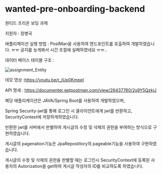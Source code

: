 # wanted-pre-onboarding-backend
원티드 프리온 보딩 과제

지원자  : 정병국

애플리케이션 실행 방법 : PostMan을 사용하여 엔드포인트를 호출하여 개발하였습니다. ㅠㅠ 공지를 늦게봐서 시간 조절에 실패하였네요 ㅠㅠ..

데이터 베이스 테이블 구조 :

![assignment_Entity](https://github.com/Booldon/wanted-pre-onboarding-backend/assets/99729203/848281cc-13bf-48a1-89e6-32de0ebd15fb)



데모 영상 :https://youtu.be/r_IUp0KmpeI

API 명세 : https://documenter.getpostman.com/view/26437760/2s9Y5QzkjJ


해당 애플리케이션은 JAVA/Spring Boot를 사용하여 개발하였으며, 

Spring Security-jwt를 통해 로그인 시 클라이언트에게 jwt를 반환하고, SecurityContext에 저장하게하였습니다.

반환한 jwt를 서버에서 판별하여 게시글의 수정 및 삭제의 권한을 부여하는 방식으로 구현하였습니다.


게시글의 pagenation기능은 JpaRepostitory의 pageable기능을 사용하여 구현하였습니다.

게시글의 수정 및 삭제의 권한을 판별할 때는 로그인시 SecurityContext에 등록된 사용자의 Autorization을 get하여 게시글 작성자의 ID를 비교하도록 하였습니다.
